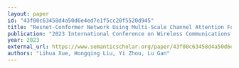 ```yaml
---
layout: paper
id: "43f00c63458d4a50d6e4ed7e1f5cc20f5520d945"
title: "Resnet-Conformer Network Using Multi-Scale Channel Attention For Sound Event Localization And Detection In Real Scenes"
publication: "2023 International Conference on Wireless Communications and Signal Processing (WCSP)"
year: 2023
external_url: https://www.semanticscholar.org/paper/43f00c63458d4a50d6e4ed7e1f5cc20f5520d945
authors: "Lihua Xue, Hongqing Liu, Yi Zhou, Lu Gan"
---
```

